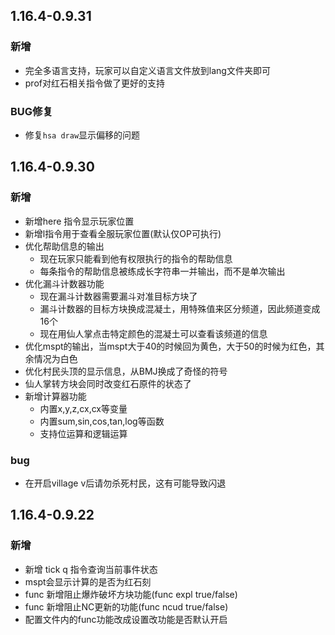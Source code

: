 ## 1.16.4-0.9.31
### 新增
- 完全多语言支持，玩家可以自定义语言文件放到lang文件夹即可
- prof对红石相关指令做了更好的支持
### BUG修复
- 修复`hsa draw`显示偏移的问题

## 1.16.4-0.9.30
### 新增
- 新增here 指令显示玩家位置
- 新增l指令用于查看全服玩家位置(默认仅OP可执行)
- 优化帮助信息的输出
  - 现在玩家只能看到他有权限执行的指令的帮助信息
  - 每条指令的帮助信息被练成长字符串一并输出，而不是单次输出
- 优化漏斗计数器功能
  - 现在漏斗计数器需要漏斗对准目标方块了
  - 漏斗计数器的目标方块换成混凝土，用特殊值来区分频道，因此频道变成16个
  - 现在用仙人掌点击特定颜色的混凝土可以查看该频道的信息
- 优化mspt的输出，当mspt大于40的时候回为黄色，大于50的时候为红色，其余情况为白色
- 优化村民头顶的显示信息，从BMJ换成了奇怪的符号
- 仙人掌转方块会同时改变红石原件的状态了
- 新增计算器功能
  - 内置x,y,z,cx,cx等变量
  - 内置sum,sin,cos,tan,log等函数
  - 支持位运算和逻辑运算
  
### bug
 - 在开启village v后请勿杀死村民，这有可能导致闪退


## 1.16.4-0.9.22

### 新增

- 新增 tick q 指令查询当前事件状态
- mspt会显示计算的是否为红石刻
- func 新增阻止爆炸破坏方块功能(func expl true/false)
- func 新增阻止NC更新的功能(func ncud true/false)
- 配置文件内的func功能改成设置改功能是否默认开启